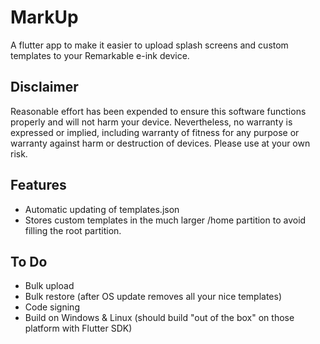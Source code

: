 # MarkUp

A flutter app to make it easier to upload splash screens and custom templates to your Remarkable e-ink device.

## Disclaimer

Reasonable effort has been expended to ensure this software functions 
properly and will not harm your device. Nevertheless, no warranty is 
expressed or implied, including warranty of fitness for any purpose 
or warranty against harm or destruction of devices. Please use at 
your own risk.

## Features

- Automatic updating of templates.json
- Stores custom templates in the much larger /home partition to avoid 
filling the root partition.

## To Do

- Bulk upload
- Bulk restore (after OS update removes all your nice templates)
- Code signing
- Build on Windows & Linux (should build "out of the box" on those platform with Flutter SDK)



